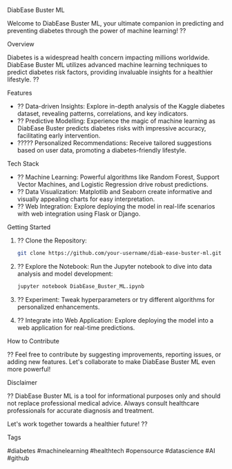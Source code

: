 DiabEase Buster ML 

Welcome to DiabEase Buster ML, your ultimate companion in predicting and preventing diabetes through the power of machine learning! ??

Overview

Diabetes is a widespread health concern impacting millions worldwide. DiabEase Buster ML utilizes advanced machine learning techniques to predict diabetes risk factors, providing invaluable insights for a healthier lifestyle. ??

Features

- ??  Data-driven Insights:  Explore in-depth analysis of the Kaggle diabetes dataset, revealing patterns, correlations, and key indicators.
- ??  Predictive Modelling:  Experience the magic of machine learning as DiabEase Buster predicts diabetes risks with impressive accuracy, facilitating early intervention.
- ?????  Personalized Recommendations:  Receive tailored suggestions based on user data, promoting a diabetes-friendly lifestyle.

Tech Stack

- ?? Machine Learning: Powerful algorithms like Random Forest, Support Vector Machines, and Logistic Regression drive robust predictions.
- ?? Data Visualization: Matplotlib and Seaborn create informative and visually appealing charts for easy interpretation.
- ?? Web Integration: Explore deploying the model in real-life scenarios with web integration using Flask or Django.

Getting Started

1. ??  Clone the Repository: 
   ```bash
   git clone https://github.com/your-username/diab-ease-buster-ml.git
   ```

2. ??  Explore the Notebook: 
   Run the Jupyter notebook to dive into data analysis and model development:
   ```bash
   jupyter notebook DiabEase_Buster_ML.ipynb
   ```

3. ??  Experiment: 
   Tweak hyperparameters or try different algorithms for personalized enhancements.

4. ??  Integrate into Web Application: 
   Explore deploying the model into a web application for real-time predictions.

How to Contribute

?? Feel free to contribute by suggesting improvements, reporting issues, or adding new features. Let's collaborate to make DiabEase Buster ML even more powerful!

Disclaimer

?? DiabEase Buster ML is a tool for informational purposes only and should not replace professional medical advice. Always consult healthcare professionals for accurate diagnosis and treatment.

Let's work together towards a healthier future! ?? 

 Tags

#diabetes #machinelearning #healthtech #opensource #datascience #AI #github




